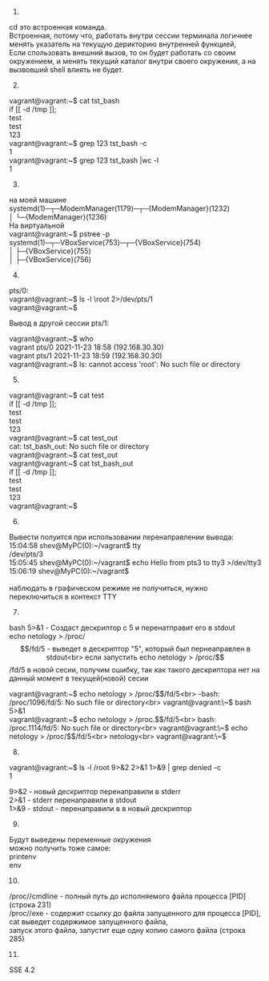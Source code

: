 1. 
cd это встроенная команда.<br>
Вcтроенная, потому что, работать внутри сессии терминала логичнее менять указатель на текущую дерикторию внутренней функцией, <br>
Если спользовать внешний вызов, то он будет работать со своим окружением, и менять  текущий каталог внутри своего окружения, а на вызвовший shell влиять не будет.

2. 
vagrant@vagrant:\~$ cat tst_bash<br>
if [[ -d /tmp ]];<br>
test<br>
test<br>
123<br>
vagrant@vagrant:\~$ grep 123 tst_bash -c<br>
1<br>
vagrant@vagrant:\~$ grep 123 tst_bash |wc -l<br>
1<br>

3. 
на моей машине<br>
systemd(1)─┬─ModemManager(1179)─┬─{ModemManager}(1232)<br>
           │                    └─{ModemManager}(1236)<br>
На виртуальной<br>
vagrant@vagrant:~$ pstree -p<br>
systemd(1)─┬─VBoxService(753)─┬─{VBoxService}(754)<br>
           │                  ├─{VBoxService}(755)<br>
           │                  ├─{VBoxService}(756)<br>
           
4.
pts/0:<br>
vagrant@vagrant:\~$ ls -l \root 2>/dev/pts/1<br>
vagrant@vagrant:\~$ <br>    

Вывод в другой сессии pts/1:    <br>

vagrant@vagrant:\~$ who<br>
vagrant  pts/0        2021-11-23 18:58 (192.168.30.30)<br>
vagrant  pts/1        2021-11-23 18:59 (192.168.30.30)<br>
vagrant@vagrant:\~$ ls: cannot access 'root': No such file or directory<br>

5.
vagrant@vagrant:\~$ cat test<br>
if [[ -d /tmp ]];<br>
test<br>
test<br>
123<br>
vagrant@vagrant:\~$ cat test_out<br>
cat: tst_bash_out: No such file or directory <br>
vagrant@vagrant:\~$ cat <test >test_out<br>
vagrant@vagrant:\~$ cat tst_bash_out<br>
if [[ -d /tmp ]];<br>
test<br>
test<br>
123<br>
vagrant@vagrant:\~$<br>
   
6.
Вывести полуится при использовании перенаправлении вывода:<br>
    15:04:58 shev@MyPC(0):\~/vagrant$ tty<br>
    /dev/pts/3<br>
    15:05:45 shev@MyPC(0):\~/vagrant$ echo Hello from pts3 to tty3 >/dev/tty3<br>
    15:06:19 shev@MyPC(0):\~/vagrant$ <br>
<br>
наблюдать в графическом режиме не получиться, нужно переключиться в контекст TTY <br>

7.
bash 5>&1 - Создаст дескриптор с 5 и перенатправит его в stdout<br>
echo netology > /proc/$$/fd/5 - выведет в дескриптор "5", который был пернеаправлен в stdout<br>
если запустить echo netology > /proc/$$/fd/5 в новой сесии, получим ошибку, так как такого дескриптора нет на данный момент в текущей(новой) сесии<br>
    
vagrant@vagrant:\~$ echo netology > /proc/$$/fd/5<br>
-bash: /proc/1096/fd/5: No such file or directory<br>
vagrant@vagrant:\~$ bash 5>&1<br>
vagrant@vagrant:\~$ echo netology > /proc.$$/fd/5<br>
bash: /proc.1114/fd/5: No such file or directory<br>
vagrant@vagrant:\~$ echo netology > /proc/$$/fd/5<br>
netology<br>
vagrant@vagrant:\~$<br>

8.
vagrant@vagrant:\~$ ls -l /root 9>&2 2>&1 1>&9 | grep denied -c <br>
1<br>

9>&2 - новый дескриптор перенаправили в stderr<br>
2>&1 - stderr перенаправили в stdout <br>
1>&9 - stdout - перенаправили в в новый дескриптор<br>

9.
Будут выведены переменные окружения<br>
можно получить тоже самое:<br>
printenv<br>
env<br>

10.
/proc/<PID>/cmdline - полный путь до исполняемого файла процесса [PID]  (строка 231)<br>
/proc/<PID>/exe - содержит ссылку до файла запущенного для процесса [PID], <br>
cat выведет содержимое запущенного файла, <br>
запуск этого файла,  запустит еще одну копию самого файла  (строка 285)<br>

11.
SSE 4.2<br>

